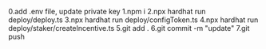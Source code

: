 0.add .env file, update private key
1.npm i 
2.npx hardhat run deploy/deploy.ts
3.npx hardhat run deploy/configToken.ts
4.npx hardhat run deploy/staker/createIncentive.ts
5.git add . 
6.git commit -m "update" 
7.git push